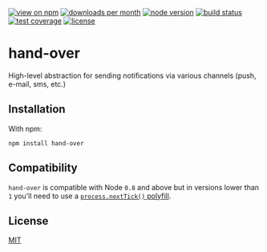[![view on npm](http://img.shields.io/npm/v/hand-over.svg?style=flat-square)](https://www.npmjs.com/package/hand-over)
[![downloads per month](http://img.shields.io/npm/dm/hand-over.svg?style=flat-square)](https://www.npmjs.com/package/hand-over)
[![node version](https://img.shields.io/badge/node-%3E=0.8-brightgreen.svg?style=flat-square)](https://nodejs.org/download)
[![build status](https://img.shields.io/travis/schwarzkopfb/hand-over.svg?style=flat-square)](https://travis-ci.org/schwarzkopfb/hand-over)
[![test coverage](https://img.shields.io/coveralls/schwarzkopfb/hand-over.svg?style=flat-square)](https://coveralls.io/github/schwarzkopfb/hand-over)
[![license](https://img.shields.io/npm/l/hand-over.svg?style=flat-square)](https://github.com/schwarzkopfb/hand-over/blob/development/LICENSE)

# hand-over

High-level abstraction for sending notifications via various channels (push, e-mail, sms, etc.)

## Installation

With npm:

    npm install hand-over
    
## Compatibility

`hand-over` is compatible with Node `0.8` and above but in versions lower than `1` you'll need to use a [`process.nextTick()` polyfill](https://npm.im/process.nexttick).

## License

[MIT](/LICENSE)

